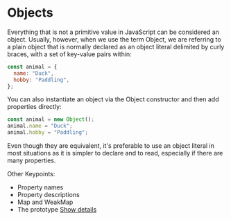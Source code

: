 # Objects

Everything that is not a primitive value in JavaScript can be considered an object. Usually, however, when we use the term Object, we are referring to a plain object that is normally declared as an object literal delimited by curly braces, with a set of key-value pairs within:

```javascript
const animal = {
  name: "Duck",
  hobby: "Paddling",
};
```

You can also instantiate an object via the Object constructor and then add properties directly:

```javascript
const animal = new Object();
animal.name = "Duck";
animal.hobby = "Paddling";
```

Even though they are equivalent, it's preferable to use an object literal in most situations as it is simpler to declare and to read, especially if there are many properties.

Other Keypoints:

- Property names
- Property descriptions
- Map and WeakMap
- The prototype
  [Show details]()
